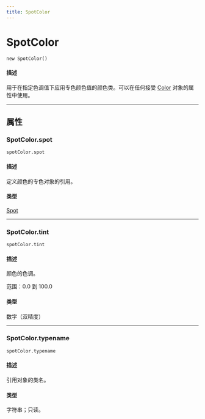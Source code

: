 ```yaml
---
title: SpotColor
---
```

# SpotColor

`new SpotColor()`

#### 描述

用于在指定色调值下应用专色颜色值的颜色类。可以在任何接受 [Color](.././Color) 对象的属性中使用。

---

## 属性

### SpotColor.spot

`spotColor.spot`

#### 描述

定义颜色的专色对象的引用。

#### 类型

[Spot](.././Spot)

---

### SpotColor.tint

`spotColor.tint`

#### 描述

颜色的色调。

范围：0.0 到 100.0

#### 类型

数字（双精度）

---

### SpotColor.typename

`spotColor.typename`

#### 描述

引用对象的类名。

#### 类型

字符串；只读。